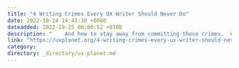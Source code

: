 ```yaml
---
title: "4 Writing Crimes Every UX Writer Should Never Do"
date: 2022-10-24 14:43:30 +0000
dateadded: 2022-10-25 00:00:52 +0100
description: "    And how to stay away from committing those crimes.  Continue reading on UX Planet »  "
link: "https://uxplanet.org/4-writing-crimes-every-ux-writer-should-never-do-fb2048fe3e12?source=rss----819cc2aaeee0---4"
category:
directory: _directory/ux-planet.md
---
```

